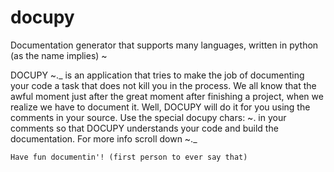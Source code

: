 docupy
======

Documentation generator that supports many languages, written in python (as the name implies) ~

DOCUPY ~._ is an application that tries to make the job of documenting
	your code a task that does not kill you in the process. We all know
	that the awful moment just after the great moment after finishing a 
	project, when we realize we have to document it. Well, DOCUPY will do 
	it for you using the comments in your source. Use the special docupy 
	chars: 		~.   in your comments so that DOCUPY understands your code
	and build the documentation. For more info scroll down ~._

	Have fun documentin'! (first person to ever say that)
